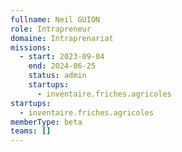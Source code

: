 ```yaml
---
fullname: Neil GUION
role: Intrapreneur
domaine: Intraprenariat
missions:
  - start: 2023-09-04
    end: 2024-06-25
    status: admin
    startups:
      - inventaire.friches.agricoles
startups:
  - inventaire.friches.agricoles
memberType: beta
teams: []
---
```

